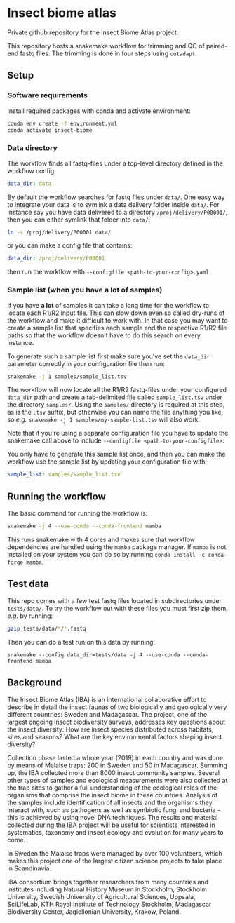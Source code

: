 # Insect biome atlas
Private github repository for the Insect Biome Atlas project.

This repository hosts a snakemake workflow for trimming and QC
of paired-end fastq files. The trimming is done in four steps
using `cutadapt`.

## Setup

### Software requirements
Install required packages with conda and activate environment:

```bash
conda env create -f environment.yml
conda activate insect-biome
```

### Data directory

The workflow finds all fastq-files under a top-level directory defined in the 
workflow config:

```yaml
data_dir: data
```

By default the workflow searches for fastq files under `data/`.
One easy way to integrate your data is to symlink a data delivery folder inside
`data/`. For instance say you have data delivered to a directory
`/proj/delivery/P00001/`, then you can either symlink that folder into `data/`:

```bash
ln -s /proj/delivery/P00001 data/
```

or you can make a config file that contains:

```yaml
data_dir: /proj/delivery/P00001
```

then run the workflow with `--configfile <path-to-your-config>.yaml`

### Sample list (when you have a lot of samples)

If you have **a lot** of samples it can take a long time for the workflow to
locate each R1/R2 input file. This can slow down even so called dry-runs of the 
workflow and make it difficult to work with. In that case you may want to create
a sample list that specifies each sample and the respective R1/R2 file paths so
that the workflow doesn't have to do this search on every instance.

To generate such a sample list first make sure you've set the `data_dir` 
parameter correctly in your configuration file then run:

```bash
snakemake -j 1 samples/sample_list.tsv
```

The workflow will now locate all the R1/R2 fastq-files under your configured 
`data_dir` path and create a tab-delimited file called `sample_list.tsv` under
the directory `samples/`. Using the `samples/` directory is required at this step,
as is the `.tsv` suffix, but otherwise you can name the file anything you like, 
so _e.g._ `snakemake -j 1 samples/my-sample-list.tsv` will also work.

Note that if you're using a separate configuration file you have to update the 
snakemake call above to include `--configfile <path-to-your-configfile>`.

You only have to generate this sample list once, and then you can make the 
workflow use the sample list by updating your configuration file with:

```yaml
sample_list: samples/sample_list.tsv
```

## Running the workflow

The basic command for running the workflow is:

```bash
snakemake -j 4 --use-conda --conda-frontend mamba
```

This runs snakemake with 4 cores and makes sure that workflow dependencies
are handled using the `mamba` package manager. If `mamba` is not installed on
your system you can do so by running `conda install -c conda-forge mamba`.

## Test data

This repo comes with a few test fastq files located in subdirectories under 
`tests/data/`. To try the workflow out with these files you must first zip them,
_e.g._ by running:

```bash
gzip tests/data/*/*.fastq
```

Then you can do a test run on this data by running:

```
snakemake --config data_dir=tests/data -j 4 --use-conda --conda-frontend mamba
```

## Background
The Insect Biome Atlas (IBA) is an international collaborative effort to 
describe in detail the insect faunas of two biologically and geologically very 
different countries: Sweden and Madagascar. The project, one of the largest 
ongoing insect biodiversity surveys, addresses key questions about the insect 
diversity: How are insect species distributed across habitats, sites and 
seasons? What are the key environmental factors shaping insect diversity?

Collection phase lasted a whole year (2019) in each country and was done by 
means of Malaise traps: 200 in Sweden and 50 in Madagascar. Summing up, the IBA 
collected more than 8000 insect community samples. Several other types of 
samples and ecological measurements were also collected at the trap sites to 
gather a full understanding of the ecological roles of the organisms that 
comprise the insect biome in these countries. Analysis of the samples include 
identification of all insects and the organisms they interact with, such as 
pathogens as well as symbiotic fungi and bacteria - this is achieved by using 
novel DNA techniques. The results and material collected during the IBA project 
will be useful for scientists interested in systematics, taxonomy and insect 
ecology and evolution for many years to come.

In Sweden the Malaise traps were managed by over 100 volunteers, which makes 
this project one of the largest citizen science projects to take place in 
Scandinavia.

IBA consortium brings together researchers from many countries and institutes 
including Natural History Museum in Stockholm, Stockholm University, Swedish 
University of Agricultural Sciences, Uppsala, SciLifeLab, KTH Royal Institute 
of Technology Stockholm, Madagascar Biodiversity Center, Jagiellonian 
University, Krakow, Poland. 


